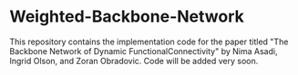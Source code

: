 # Weighted-Backbone-Network
This repository contains the implementation code for the paper titled "The Backbone Network of Dynamic FunctionalConnectivity" by Nima Asadi, Ingrid Olson, and Zoran Obradovic. Code will be added very soon.
